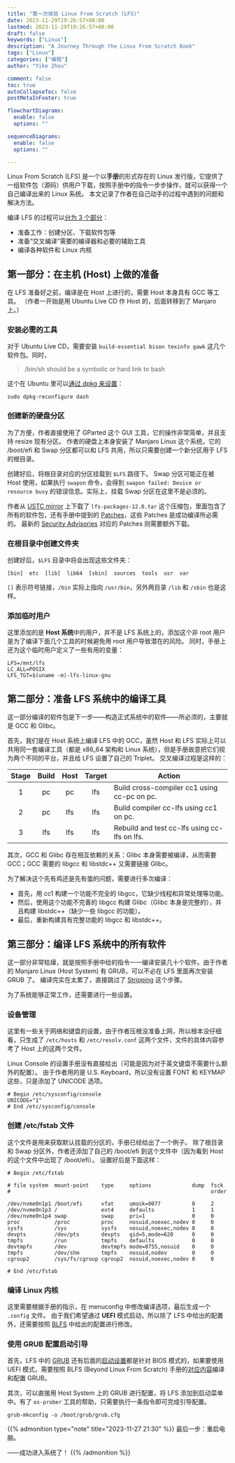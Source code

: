 ```yaml
---
title: "第一次体验 Linux From Scratch (LFS)"
date: 2023-11-29T19:26:57+08:00
lastmod: 2023-11-29T19:26:57+08:00
draft: false
keywords: ["Linux"]
description: "A Journey Through the Linux From Scratch Book"
tags: ["Linux"]
categories: ["编程"]
author: "Yike Zhou"

comment: false
toc: true
autoCollapseToc: false
postMetaInFooter: true

flowchartDiagrams:
  enable: false
  options: ""

sequenceDiagrams:
  enable: false
  options: ""

---
```


Linux From Scratch (LFS) 是一个以**手册**的形式存在的 Linux 发行版，它提供了一组软件包（源码）供用户下载，按照手册中的指令一步步操作，就可以获得一个自己编译出来的 Linux 系统。
本文记录了作者在自己动手的过程中遇到的问题和解决方法。

编译 LFS 的过程可以[分为 3 个部分](https://www.linuxfromscratch.org/lfs/view/stable/prologue/organization.html)：
- 准备工作：创建分区、下载软件包等
- 准备“交叉编译”需要的编译器和必要的辅助工具
- 编译各种软件和 Linux 内核

## 第一部分：在主机 (Host) 上做的准备

在 LFS 准备好之前，编译是在 Host 上进行的，需要 Host 本身具有 GCC 等工具。
（作者一开始是用 Ubuntu Live CD 作 Host 的，后面转移到了 Manjaro 上。）

### 安装必需的工具

对于 Ubuntu Live CD，需要安装 `build-essential bison texinfo gawk` 这几个软件包。同时，

> /bin/sh should be a symbolic or hard link to bash

这个在 Ubuntu 里可以[通过 dpkg 来设置](https://unix.stackexchange.com/a/442517)：

```shell
sudo dpkg-reconfigure dash
```

### 创建新的硬盘分区

为了方便，作者直接使用了 GParted 这个 GUI 工具，它的操作非常简单，并且支持 resize 现有分区。
作者的硬盘上本身安装了 Manjaro Linux 这个系统，它的 /boot/efi 和 Swap 分区都可以和 LFS 共用，所以只需要创建一个新分区用于 LFS 的根目录。

创建好后，将根目录对应的分区挂载到 `$LFS` 路径下。
Swap 分区可能正在被 Host 使用，如果执行 `swapon` 命令，会得到 `swapon failed: Device or resource busy` 的错误信息。实际上，挂载 Swap 分区在这里不是必须的。

作者从 [USTC mirror](https://mirrors.ustc.edu.cn/lfs/lfs-packages/) 上下载了 `lfs-packages-12.0.tar` 这个压缩包，里面包含了所有的软件包，还有手册中提到的 [Patches](https://www.linuxfromscratch.org/lfs/view/stable/chapter03/patches.html)，这些 Patches 是成功编译所必需的。
最新的 [Security Advisories](https://www.linuxfromscratch.org/lfs/advisories/12.0.html) 对应的 Patches 则需要额外下载。

### 在根目录中创建文件夹

创建好后，`$LFS` 目录中将会出现这些文件夹：

```
[bin]  etc  [lib]  lib64  [sbin]  sources  tools  usr  var
```
`[]` 表示符号链接，`/bin` 实际上指向 `/usr/bin`，另外两目录 `/lib` 和 `/sbin` 也是这样。

### 添加临时用户

这里添加的是 **Host 系统**中的用户，并不是 LFS 系统上的，添加这个非 root 用户是为了编译下面几个工具的时候避免用 root 用户导致潜在的风险。
同时，手册上还为这个临时用户定义了一些有用的变量：

```
LFS=/mnt/lfs
LC_ALL=POSIX
LFS_TGT=$(uname -m)-lfs-linux-gnu
```

## 第二部分：准备 LFS 系统中的编译工具

这一部分编译的软件包是下一步——构造正式系统中的软件——所必须的，主要就是 GCC 和 Glibc。

首先，我们是在 Host 系统上编译 LFS 中的 GCC，虽然 Host 和 LFS 实际上可以共用同一套编译工具（都是 x86_64 架构和 Linux 系统），但是手册故意把它们视为两个不同的平台，并且给 LFS 设置了自己的 Triplet。
交叉编译过程是这样的：

| **Stage** | **Build** | **Host** | **Target** | **Action**                                   |
|:---------:|:---------:|:--------:|:----------:|----------------------------------------------|
|     1     |     pc    |    pc    |     lfs    | Build cross-compiler cc1 using cc-pc on pc.  |
|     2     |     pc    |    lfs   |     lfs    | Build compiler cc-lfs using cc1 on pc.       |
|     3     |    lfs    |    lfs   |     lfs    | Rebuild and test cc-lfs using cc-lfs on lfs. |

其次，GCC 和 Glibc 存在相互依赖的关系：Glibc 本身需要被编译，从而需要 GCC；GCC 需要的 libgcc 和 libstdc++ 又需要链接 Glibc。

为了解决这个先有鸡还是先有蛋的问题，需要进行多次编译：
- 首先，用 cc1 构建一个功能不完全的 libgcc，它缺少线程和异常处理等功能。
- 然后，使用这个功能不完善的 libgcc 构建 Glibc（Glibc 本身是完整的），并且构建 libstdc++（缺少一些 libgcc 的功能）。
- 最后，重新构建具有完整功能的 libgcc 和 libstdc++。

## 第三部分：编译 LFS 系统中的所有软件

这一部分非常枯燥，就是按照手册中给的指令一一编译安装几十个软件。由于作者的 Manjaro Linux (Host System) 有 GRUB，可以不必在 LFS 里面再次安装 GRUB 了。
编译完实在太累了，直接跳过了 [Stripping](https://www.linuxfromscratch.org/lfs/view/stable/chapter08/stripping.html) 这个步骤。

为了系统能够正常工作，还需要进行一些设置。

### 设备管理

这里有一些关于网络和键盘的设置，由于作者压根没准备上网，所以根本没仔细看，只生成了 `/etc/hosts` 和 `/etc/resolv.conf` 这两个文件，文件的具体内容参考了 Host 上的这两个文件。

Linux Console 的设置手册没有直接给出（可能是因为对于英文键盘不需要什么额外的配置）。
由于作者用的是 U.S. Keyboard，所以没有设置 FONT 和 KEYMAP 这些，只是添加了 UNICODE 选项。

```
# Begin /etc/sysconfig/console
UNICODE="1"
# End /etc/sysconfig/console
```

### 创建 /etc/fstab 文件

这个文件是用来获取默认挂载的分区的，手册已经给出了一个例子。
除了根目录和 Swap 分区外，作者还添加了自己的 /boot/efi 到这个文件中（因为看到 Host 的这个文件中出现了 /boot/efi）。
设置好后是下面这样：

```
# Begin /etc/fstab

# file system  mount-point    type     options             dump  fsck
#                                                                order

/dev/nvme0n1p1 /boot/efi      vfat     umask=0077          0     2
/dev/nvme0n1p3 /              ext4     defaults            1     1
/dev/nvme0n1p4 swap           swap     pri=1               0     0
proc           /proc          proc     nosuid,noexec,nodev 0     0
sysfs          /sys           sysfs    nosuid,noexec,nodev 0     0
devpts         /dev/pts       devpts   gid=5,mode=620      0     0
tmpfs          /run           tmpfs    defaults            0     0
devtmpfs       /dev           devtmpfs mode=0755,nosuid    0     0
tmpfs          /dev/shm       tmpfs    nosuid,nodev        0     0
cgroup2        /sys/fs/cgroup cgroup2  nosuid,noexec,nodev 0     0

# End /etc/fstab
```

### 编译 Linux 内核

这里需要根据手册的指示，在 menuconfig 中修改编译选项，最后生成一个 `.config` 文件。
由于我们希望通过 **UEFI** 模式启动，所以除了 LFS 中给出的配置外，还需要按照 [BLFS](https://www.linuxfromscratch.org/blfs/view/12.0/postlfs/grub-setup.html) 中给出的配置进行修改。

### 使用 GRUB 配置启动引导

首先，LFS 中的 [GRUB](https://www.linuxfromscratch.org/lfs/view/stable/chapter08/grub.html) 还有后面的[启动设置](https://www.linuxfromscratch.org/lfs/view/stable/chapter10/grub.html)都是针对 BIOS 模式的，如果要使用 UEFI 模式，需要按照 BLFS (Beyond Linux From Scratch) 手册的[对应内容](https://www.linuxfromscratch.org/blfs/view/12.0/postlfs/grub-setup.html)编译和配置 GRUB。

其次，可以直接用 Host System 上的 GRUB 进行配置，将 LFS 添加到启动菜单中。有了 `os-prober` 工具的帮助，只需要执行一条指令即可完成引导配置。

```shell
grub-mkconfig -o /boot/grub/grub.cfg
```

{{% admonition type="note" title="2023-11-27 21:30" %}}
最后一步：重启电脑。

——成功进入系统了！
{{% /admonition %}}
